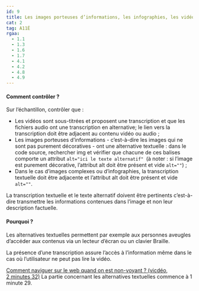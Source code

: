 ```yaml
---
id: 9
title: Les images porteuses d’informations, les infographies, les vidéos et les fichiers audio ont une alternative textuelle
cat: 2
tag: A11É
rgaa: 
  - 1.1
  - 1.3
  - 1.6
  - 1.7
  - 4.1
  - 4.2
  - 4.8
  - 4.9
---
```


#### Comment contrôler ?

Sur l’échantillon, contrôler que :
* Les vidéos sont sous-titrées et proposent une transcription et que les fichiers audio ont une transcription en alternative; le lien vers la transcription doit être adjacent au contenu vidéo ou audio ;
* Les images porteuses d’informations - c’est-à-dire les images qui ne sont pas purement décoratives - ont une alternative textuelle : dans le code source, rechercher img et vérifier que chacune de ces balises comporte un attribut `alt="ici le texte alternatif" `(à noter : si l’image est purement décorative, l’attribut alt doit être présent et vide `alt=""`) ;
* Dans le cas d’images complexes ou d’infographies, la transcription textuelle doit être adjacente et l’attribut alt doit être présent et vide `alt=""`.

La transcription textuelle et le texte alternatif doivent être pertinents c’est-à-dire transmettre les informations contenues dans l’image et non leur description factuelle.

#### Pourquoi ?

Les alternatives textuelles permettent par exemple aux personnes aveugles d’accéder aux contenus via un lecteur d’écran ou un clavier Braille.

La présence d’une transcription assure l’accès à l’information même dans le cas où l’utilisateur ne peut pas lire la vidéo.

<a rel="nopenner noreferrer" href="https://youtu.be/0ani4NkrRe4?t=89" target="_blank" title="Comment naviguer sur le web quand on est non-voyant ? (vidéo, 2 minutes 32) - nouvelle fenêtre" class="fr-link">Comment naviguer sur le web quand on est non-voyant ? (vicdéo, 2 minutes 32)</a> La partie concernant les alternatives textuelles commence à 1 minute 29.
